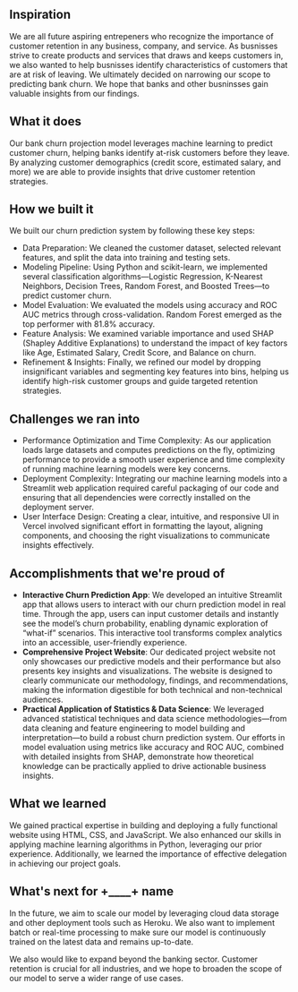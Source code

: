 ## Inspiration
We are all future aspiring entrepeners who recognize the importance of customer 
retention in any business, company, and service. As busnisses strive to create products
and services that draws and keeps customers in, we also wanted to help busnisses
identify characteristics of customers that are at risk of leaving. We ultimately decided
on narrowing our scope to predicting bank churn. We hope that banks and other busninsses
gain valuable insights from our findings.

## What it does
Our bank churn projection model leverages machine learning to predict customer churn, 
helping banks identify at-risk customers before they leave.  By analyzing customer 
demographics (credit score, estimated salary, and more) we are able to provide insights
that drive customer retention strategies. 

## How we built it
We built our churn prediction system by following these key steps:
- Data Preparation: We cleaned the customer dataset, selected relevant features, and split the data into training and testing sets.
- Modeling Pipeline: Using Python and scikit-learn, we implemented several classification algorithms—Logistic Regression, K-Nearest Neighbors, Decision Trees, Random Forest, and Boosted Trees—to predict customer churn.
- Model Evaluation: We evaluated the models using accuracy and ROC AUC metrics through cross-validation. Random Forest emerged as the top performer with 81.8% accuracy.
- Feature Analysis: We examined variable importance and used SHAP (Shapley Additive Explanations) to understand the impact of key factors like Age, Estimated Salary, Credit Score, and Balance on churn.
- Refinement & Insights: Finally, we refined our model by dropping insignificant variables and segmenting key features into bins, helping us identify high-risk customer groups and guide targeted retention strategies.


## Challenges we ran into
- Performance Optimization and Time Complexity: As our application loads large datasets and computes predictions on the fly, optimizing performance to provide a smooth user experience and time complexity of running machine learning models were key concerns.
- Deployment Complexity: Integrating our machine learning models into a Streamlit web application required careful packaging of our code and ensuring that all dependencies were correctly installed on the deployment server.
- User Interface Design: Creating a clear, intuitive, and responsive UI in Vercel involved significant effort in formatting the layout, aligning components, and choosing the right visualizations to communicate insights effectively.


## Accomplishments that we're proud of
- **Interactive Churn Prediction App**:
We developed an intuitive Streamlit app that allows users to interact with our churn prediction model in real time. Through the app, users can input customer details and instantly see the model’s churn probability, enabling dynamic exploration of “what-if” scenarios. This interactive tool transforms complex analytics into an accessible, user-friendly experience.
- **Comprehensive Project Website**:
Our dedicated project website not only showcases our predictive models and their performance but also presents key insights and visualizations. The website is designed to clearly communicate our methodology, findings, and recommendations, making the information digestible for both technical and non-technical audiences.
- **Practical Application of Statistics & Data Science**:
We leveraged advanced statistical techniques and data science methodologies—from data cleaning and feature engineering to model building and interpretation—to build a robust churn prediction system. Our efforts in model evaluation using metrics like accuracy and ROC AUC, combined with detailed insights from SHAP, demonstrate how theoretical knowledge can be practically applied to drive actionable business insights.


## What we learned
We gained practical expertise in building and deploying a fully functional website using HTML, CSS, and JavaScript. We also enhanced our skills in applying machine learning algorithms in Python, leveraging our prior experience. Additionally, we learned the importance of effective delegation in achieving our project goals.


## What's next for +____+ name
In the future, we aim to scale our model by leveraging cloud data storage and other deployment tools such as Heroku. We also want to implement batch or real-time processing to make sure our model is continuously trained on the latest data and remains up-to-date.

We also would like to expand beyond the banking sector. Customer retention is crucial for all industries, and we hope to broaden the scope of our model to serve a wider range of use cases.
